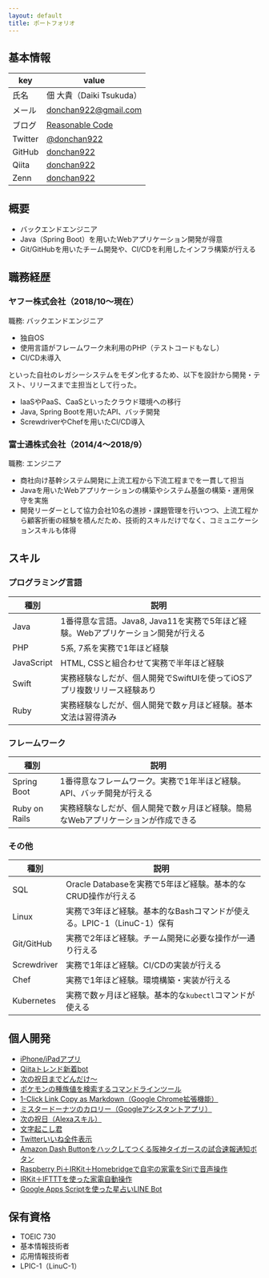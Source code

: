 ```yaml
---
layout: default
title: ポートフォリオ
---
```


## 基本情報

| key | value |
| --- | --- |
| 氏名 | 佃 大貴（Daiki Tsukuda） |
| メール | donchan922@gmail.com |
| ブログ | [Reasonable Code](https://reasonable-code.com/) |
| Twitter | [@donchan922](https://twitter.com/donchan922) |
| GitHub | [donchan922](https://github.com/donchan922) |
| Qiita | [donchan922](https://qiita.com/donchan922) |
| Zenn | [donchan922](https://zenn.dev/donchan922) |

## 概要
- バックエンドエンジニア
- Java（Spring Boot）を用いたWebアプリケーション開発が得意
- Git/GitHubを用いたチーム開発や、CI/CDを利用したインフラ構築が行える

## 職務経歴
### ヤフー株式会社（2018/10〜現在）
職務: バックエンドエンジニア

- 独自OS
- 使用言語がフレームワーク未利用のPHP（テストコードもなし）
- CI/CD未導入

といった自社のレガシーシステムをモダン化するため、以下を設計から開発・テスト、リリースまで主担当として行った。

- IaaSやPaaS、CaaSといったクラウド環境への移行
- Java, Spring Bootを用いたAPI、バッチ開発
- ScrewdriverやChefを用いたCI/CD導入

### 富士通株式会社（2014/4〜2018/9）
職務: エンジニア

- 商社向け基幹システム開発に上流工程から下流工程までを一貫して担当
- Javaを用いたWebアプリケーションの構築やシステム基盤の構築・運用保守を実施
- 開発リーダーとして協力会社10名の進捗・課題管理を行いつつ、上流工程から顧客折衝の経験を積んだため、技術的スキルだけでなく、コミュニケーションスキルも体得

## スキル
### プログラミング言語

| 種別 | 説明 |
| --- | --- |
| Java | 1番得意な言語。Java8, Java11を実務で5年ほど経験。Webアプリケーション開発が行える |
| PHP | 5系, 7系を実務で1年ほど経験 |
| JavaScript | HTML, CSSと組合わせて実務で半年ほど経験 |
| Swift | 実務経験なしだが、個人開発でSwiftUIを使ってiOSアプリ複数リリース経験あり |
| Ruby | 実務経験なしだが、個人開発で数ヶ月ほど経験。基本文法は習得済み |

### フレームワーク

| 種別 | 説明 |
| --- | --- |
| Spring Boot | 1番得意なフレームワーク。実務で1年半ほど経験。API、バッチ開発が行える |
| Ruby on Rails | 実務経験なしだが、個人開発で数ヶ月ほど経験。簡易なWebアプリケーションが作成できる |

### その他

| 種別 | 説明 |
| --- | --- |
| SQL | Oracle Databaseを実務で5年ほど経験。基本的なCRUD操作が行える |
| Linux | 実務で3年ほど経験。基本的なBashコマンドが使える。LPIC-1（LinuC-1）保有 |
| Git/GitHub | 実務で2年ほど経験。チーム開発に必要な操作が一通り行える |
| Screwdriver | 実務で1年ほど経験。CI/CDの実装が行える |
| Chef | 実務で1年ほど経験。環境構築・実装が行える |
| Kubernetes | 実務で数ヶ月ほど経験。基本的な`kubectl`コマンドが使える |

## 個人開発
- <a href="https://apps.apple.com/us/developer/daiki-tsukuda/id1505893655">iPhone/iPadアプリ</a>
- <a href="https://twitter.com/qiita_trend_bot">Qiitaトレンド新着bot</a>
- <a href="https://next-holiday-dondake.herokuapp.com">次の祝日までどんだけ〜</a>
- <a href="https://qiita.com/donchan922/items/2764f6d53f07d6fd4fa3">ポケモンの種族値を検索するコマンドラインツール</a>
- <a href="https://chrome.google.com/webstore/detail/1-click-link-copy-as-mark/pmhehcpfecalmggdcdhhlcolaifiejao?hl=ja">1-Click Link Copy as Markdown（Google Chrome拡張機能）</a>
- <a href="https://assistant.google.com/services/a/uid/000000ebf4570c78">ミスタードーナツのカロリー（Googleアシスタントアプリ）</a>
- <a href="https://www.amazon.co.jp/donchan922-NextHoliday/dp/B07CW64JZZ/ref=sr_1_2?s=digital-skills&ie=UTF8&qid=1525948530&sr=1-2&keywords=%E6%AC%A1%E3%81%AE%E7%A5%9D%E6%97%A5">次の祝日（Alexaスキル）</a>
- <a href="https://reasonable-code.com/mojiokoshikun/">文字起こし君</a>
- <a href="https://my-all-favorites.herokuapp.com/">Twitterいいね全件表示</a>
- <a href="http://www.daipanman.com/entry/2017/08/02/214429">Amazon Dash Buttonをハックしてつくる阪神タイガースの試合速報通知ボタン</a>
- <a href="http://www.daipanman.com/entry/2017/08/17/195259">Raspberry Pi＋IRKit＋Homebridgeで自宅の家電をSiriで音声操作</a>
- <a href="http://www.daipanman.com/entry/2017/08/22/113847">IRKit＋IFTTTを使った家電自動操作</a>
- <a href="http://www.daipanman.com/entry/2017/09/16/185831">Google Apps Scriptを使った星占いLINE Bot</a>

## 保有資格
- TOEIC 730
- 基本情報技術者
- 応用情報技術者
- LPIC-1（LinuC-1）

